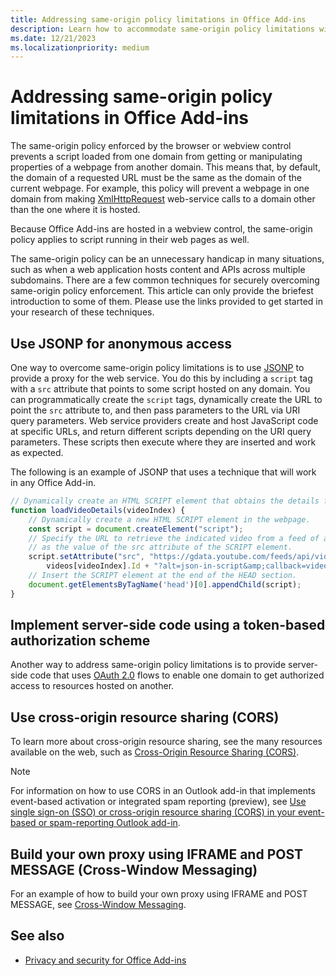 ```yaml
---
title: Addressing same-origin policy limitations in Office Add-ins
description: Learn how to accommodate same-origin policy limitations with JSONP, CORS, iframes, and other techniques.
ms.date: 12/21/2023
ms.localizationpriority: medium
---
```


# Addressing same-origin policy limitations in Office Add-ins

The same-origin policy enforced by the browser or webview control prevents a script loaded from one domain from getting or manipulating properties of a webpage from another domain. This means that, by default, the domain of a requested URL must be the same as the domain of the current webpage. For example, this policy will prevent a webpage in one domain from making [XmlHttpRequest](https://www.w3.org/TR/XMLHttpRequest/) web-service calls to a domain other than the one where it is hosted.

Because Office Add-ins are hosted in a webview control, the same-origin policy applies to script running in their web pages as well.

The same-origin policy can be an unnecessary handicap in many situations, such as when a web application hosts content and APIs across multiple subdomains. There are a few common techniques for securely overcoming same-origin policy enforcement. This article can only provide the briefest introduction to some of them. Please use the links provided to get started in your research of these techniques.

## Use JSONP for anonymous access

One way to overcome same-origin policy limitations is to use [JSONP](https://www.w3schools.com/js/js_json_jsonp.asp) to provide a proxy for the web service. You do this by including a `script` tag with a `src` attribute that points to some script hosted on any domain. You can programmatically create the `script` tags, dynamically create the URL to point the `src` attribute to, and then pass parameters to the URL via URI query parameters. Web service providers create and host JavaScript code at specific URLs, and return different scripts depending on the URI query parameters. These scripts then execute where they are inserted and work as expected.

The following is an example of JSONP that uses a technique that will work in any Office Add-in.

```js
// Dynamically create an HTML SCRIPT element that obtains the details for the specified video.
function loadVideoDetails(videoIndex) {
    // Dynamically create a new HTML SCRIPT element in the webpage.
    const script = document.createElement("script");
    // Specify the URL to retrieve the indicated video from a feed of a current list of videos,
    // as the value of the src attribute of the SCRIPT element. 
    script.setAttribute("src", "https://gdata.youtube.com/feeds/api/videos/" + 
        videos[videoIndex].Id + "?alt=json-in-script&amp;callback=videoDetailsLoaded");
    // Insert the SCRIPT element at the end of the HEAD section.
    document.getElementsByTagName('head')[0].appendChild(script);
}
```

## Implement server-side code using a token-based authorization scheme

Another way to address same-origin policy limitations is to provide server-side code that uses [OAuth 2.0](https://oauth.net/2/) flows to enable one domain to get authorized access to resources hosted on another.

## Use cross-origin resource sharing (CORS)

To learn more about cross-origin resource sharing, see the many resources available on the web, such as [Cross-Origin Resource Sharing (CORS)](https://web.dev/cross-origin-resource-sharing/).

> [!NOTE]
> For information on how to use CORS in an Outlook add-in that implements event-based activation or integrated spam reporting (preview), see [Use single sign-on (SSO) or cross-origin resource sharing (CORS) in your event-based or spam-reporting Outlook add-in](../outlook/use-sso-in-event-based-activation.md).

## Build your own proxy using IFRAME and POST MESSAGE (Cross-Window Messaging)

For an example of how to build your own proxy using IFRAME and POST MESSAGE, see [Cross-Window Messaging](https://johnresig.com/blog/cross-window-messaging/).

## See also

- [Privacy and security for Office Add-ins](../concepts/privacy-and-security.md)

